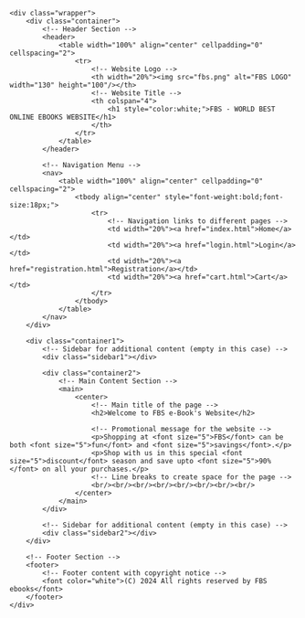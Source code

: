 <!DOCTYPE html>
<html lang="en">
<head>
    <!-- Link to external CSS file for styling -->
    <link rel="stylesheet" href="./style.css">
    <title>Home - FBS</title>
</head>
<body>

    <div class="wrapper">
        <div class="container">
            <!-- Header Section -->
            <header>
                <table width="100%" align="center" cellpadding="0" cellspacing="2">
                    <tr>
                        <!-- Website Logo -->
                        <th width="20%"><img src="fbs.png" alt="FBS LOGO" width="130" height="100"/></th>
                        <!-- Website Title -->
                        <th colspan="4">
                            <h1 style="color:white;">FBS - WORLD BEST ONLINE EBOOKS WEBSITE</h1>
                        </th>
                    </tr>
                </table>
            </header>

            <!-- Navigation Menu -->
            <nav>
                <table width="100%" align="center" cellpadding="0" cellspacing="2">
                    <tbody align="center" style="font-weight:bold;font-size:18px;">
                        <tr>
                            <!-- Navigation links to different pages -->
                            <td width="20%"><a href="index.html">Home</a></td>
                            <td width="20%"><a href="login.html">Login</a></td>
                            <td width="20%"><a href="registration.html">Registration</a></td>
                            <td width="20%"><a href="cart.html">Cart</a></td>
                        </tr>
                    </tbody>
                </table>
            </nav>
        </div>

        <div class="container1">
            <!-- Sidebar for additional content (empty in this case) -->
            <div class="sidebar1"></div>

            <div class="container2">
                <!-- Main Content Section -->
                <main>
                    <center>
                        <!-- Main title of the page -->
                        <h2>Welcome to FBS e-Book's Website</h2>

                        <!-- Promotional message for the website -->
                        <p>Shopping at <font size="5">FBS</font> can be both <font size="5">fun</font> and <font size="5">savings</font>.</p>
                        <p>Shop with us in this special <font size="5">discount</font> season and save upto <font size="5">90%</font> on all your purchases.</p>
                        <!-- Line breaks to create space for the page -->
                        <br/><br/><br/><br/><br/><br/><br/><br/>
                    </center>
                </main>
            </div>

            <!-- Sidebar for additional content (empty in this case) -->
            <div class="sidebar2"></div>
        </div> 

        <!-- Footer Section -->
        <footer>
            <!-- Footer content with copyright notice -->
            <font color="white">(C) 2024 All rights reserved by FBS ebooks</font>
        </footer>
    </div>

</body>
</html>
